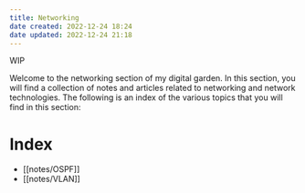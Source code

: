 ```yaml
---
title: Networking
date created: 2022-12-24 18:24
date updated: 2022-12-24 21:18
---
```


WIP

Welcome to the networking section of my digital garden. In this section, you will find a collection of notes and articles related to networking and network technologies. The following is an index of the various topics that you will find in this section:

# Index

- [[notes/OSPF]]
- [[notes/VLAN]]
